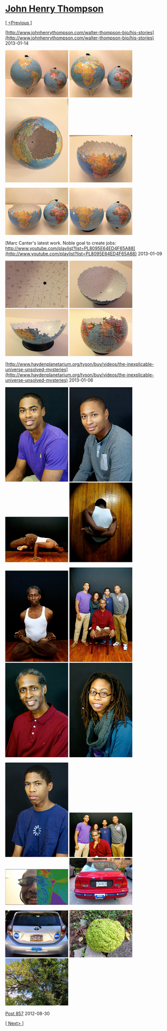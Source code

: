 # [John Henry Thompson](../README.md)

[[ <Previous ]](2013-01-21-1.md)



[http://www.johnhenrythompson.com/walter-thompson-bio/his-stories](http://www.johnhenrythompson.com/walter-thompson-bio/his-stories)
2013-01-14

[![](../media/2013-01-13/Puzzle-Globe-thumb.jpg)](../posts/2013-01-13-1.md) [![](../media/2013-01-13/Puzzle-Globe-1-thumb.jpg)](../posts/2013-01-13-2.md) [![](../media/2013-01-13/Puzzle-Globe-2-thumb.jpg)](../posts/2013-01-13-3.md) [![](../media/2013-01-13/Puzzle-Globe-3-thumb.jpg)](../posts/2013-01-13-4.md)

[![](../media/2013-01-13/Puzzle-Globe-4-thumb.jpg)](../posts/2013-01-13-5.md) [![](../media/2013-01-13/Puzzle-Globe-5-thumb.jpg)](../posts/2013-01-13-6.md)

[Marc Canter's latest work. Noble goal to create jobs: http://www.youtube.com/playlist?list=PL8095E64ED4F65A88](http://www.youtube.com/playlist?list=PL8095E64ED4F65A88)
2013-01-09

[![](../media/2013-01-06/Puzzle-Globe-thumb.jpg)](../posts/2013-01-06-1.md) [![](../media/2013-01-06/Puzzle-Globe-1-thumb.jpg)](../posts/2013-01-06-2.md) [![](../media/2013-01-06/Puzzle-Globe-2-thumb.jpg)](../posts/2013-01-06-3.md) [![](../media/2013-01-06/Puzzle-Globe-3-thumb.jpg)](../posts/2013-01-06-4.md)



[http://www.haydenplanetarium.org/tyson/buy/videos/the-inexplicable-universe-unsolved-mysteries](http://www.haydenplanetarium.org/tyson/buy/videos/the-inexplicable-universe-unsolved-mysteries)
2013-01-06

[![](../media/2013-01-04/Fam-2012-thumb.jpg)](../posts/2013-01-04-1.md) [![](../media/2013-01-04/Fam-2013-thumb.jpg)](../posts/2013-01-04-2.md) [![](../media/2013-01-03/Fam-2012-thumb.jpg)](../posts/2013-01-03-1.md) [![](../media/2013-01-03/Fam-2013-thumb.jpg)](../posts/2013-01-03-2.md)

[![](../media/2013-01-03/Fam-2014-thumb.jpg)](../posts/2013-01-03-3.md) [![](../media/2013-01-03/Fam-2015-thumb.jpg)](../posts/2013-01-03-4.md) [![](../media/2013-01-03/Fam-2016-thumb.jpg)](../posts/2013-01-03-5.md) [![](../media/2013-01-03/Fam-2017-thumb.jpg)](../posts/2013-01-03-6.md)

[![](../media/2013-01-03/Fam-2018-thumb.jpg)](../posts/2013-01-03-7.md) [![](../media/2013-01-03/Fam-2019-thumb.jpg)](../posts/2013-01-03-8.md) [![](../media/2012-12-04/Timeline-Photos-Colorized-for-in-preparation-for-new-year-thumb.jpg)](../posts/2012-12-04-1.md) [![](../media/2012-11-04/Obama-2012-IMG_0536-thumb.jpg)](../posts/2012-11-04-1.md)

[![](../media/2012-11-04/Obama-2012-IMG_1184-thumb.jpg)](../posts/2012-11-04-2.md) [![](../media/2012-10-12/Strange-Plant-IMG_1206-thumb.jpg)](../posts/2012-10-12-3.md) [![](../media/2012-10-12/Strange-Plant-IMG_1204-thumb.jpg)](../posts/2012-10-12-4.md)

[Post 857](http://signon.org/sign/tell-mainstream-media.fb20?source=s.fb&r_by=1363322)
2012-08-30

[[ Next> ]](2012-01-08-1.md)